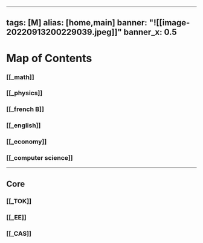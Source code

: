 
---
tags: [M]
alias: [home,main]
banner: "![[image-20220913200229039.jpeg]]"
banner_x: 0.5
---
# Map of Contents
### [[_math]] 
### [[_physics]]
### [[_french B]]
### [[_english]]
### [[_economy]]
### [[_computer science]]
***
## Core
### [[_TOK]]
### [[_EE]]
### [[_CAS]]

